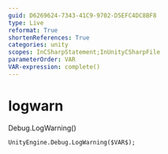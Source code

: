 ```yaml
---
guid: D6269624-7343-41C9-9702-D5EFC4DC8BF8
type: Live
reformat: True
shortenReferences: True
categories: unity
scopes: InCSharpStatement;InUnityCSharpFile
parameterOrder: VAR
VAR-expression: complete()
---
```


# logwarn

Debug.LogWarning()

```
UnityEngine.Debug.LogWarning($VAR$);
```

